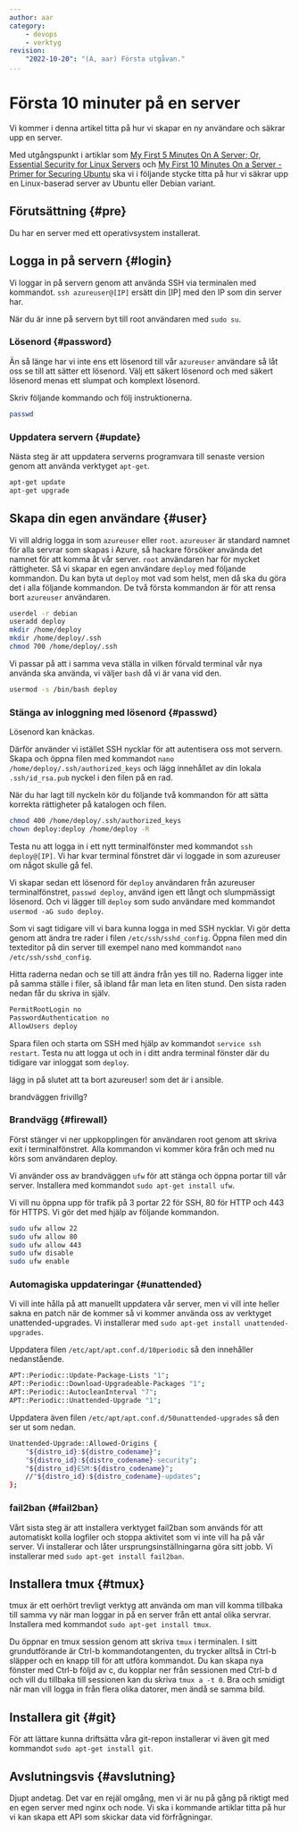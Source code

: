 ```yaml
---
author: aar
category:
    - devops
    - verktyg
revision:
    "2022-10-20": "(A, aar) Första utgåvan."
...
```

Första 10 minuter på en server
==================================

Vi kommer i denna artikel titta på hur vi skapar en ny användare och säkrar upp en server.

<!--more-->

Med utgångspunkt i artiklar som [My First 5 Minutes On A Server; Or, Essential Security for Linux Servers](https://plusbryan.com/my-first-5-minutes-on-a-server-or-essential-security-for-linux-servers) och [My First 10 Minutes On a Server - Primer for Securing Ubuntu](https://www.codelitt.com/blog/my-first-10-minutes-on-a-server-primer-for-securing-ubuntu/) ska vi i följande stycke titta på hur vi säkrar upp en Linux-baserad server av Ubuntu eller Debian variant.



Förutsättning {#pre}
--------------------------------------

Du har en server med ett operativsystem installerat.



Logga in på servern {#login}
-------------------------------

Vi loggar in på servern genom att använda SSH via terminalen med kommandot. `ssh azureuser@[IP]` ersätt din [IP] med den IP som din server har.

När du är inne på servern byt till root användaren med `sudo su`.



### Lösenord {#password}

Än så länge har vi inte ens ett lösenord till vår `azureuser` användare så låt oss se till att sätter ett lösenord. Välj ett säkert lösenord och med säkert lösenord menas ett slumpat och komplext lösenord.

Skriv följande kommando och följ instruktionerna.

```bash
passwd
```



### Uppdatera servern {#update}

Nästa steg är att uppdatera serverns programvara till senaste version genom att använda verktyget `apt-get`.

```bash
apt-get update
apt-get upgrade
```



Skapa din egen användare {#user}
-------------------------------------

Vi vill aldrig logga in som `azureuser` eller `root`. `azureuser` är standard namnet för alla servrar som skapas i Azure, så hackare försöker använda det namnet för att komma åt vår server. `root` användaren har för mycket rättigheter. Så vi skapar en egen användare `deploy` med följande kommandon. Du kan byta ut `deploy` mot vad som helst, men då ska du göra det i alla följande kommandon. De två första kommandon är för att rensa bort `azureuser` användaren.

```bash
userdel -r debian
useradd deploy
mkdir /home/deploy
mkdir /home/deploy/.ssh
chmod 700 /home/deploy/.ssh
```

Vi passar på att i samma veva ställa in vilken förvald terminal vår nya använda ska använda, vi väljer `bash` då vi är vana vid den.

```bash
usermod -s /bin/bash deploy
```



### Stänga av inloggning med lösenord {#passwd}

Lösenord kan knäckas.

Därför använder vi istället SSH nycklar för att autentisera oss mot servern. Skapa och öppna filen med kommandot `nano /home/deploy/.ssh/authorized_keys` och lägg innehållet av din lokala `.ssh/id_rsa.pub` nyckel i den filen på en rad.

När du har lagt till nyckeln kör du följande två kommandon för att sätta korrekta rättigheter på katalogen och filen.

```bash
chmod 400 /home/deploy/.ssh/authorized_keys
chown deploy:deploy /home/deploy -R
```

Testa nu att logga in i ett nytt terminalfönster med kommandot `ssh deploy@[IP]`. Vi har kvar terminal fönstret där vi loggade in som azureuser om något skulle gå fel.

Vi skapar sedan ett lösenord för `deploy` användaren från azureuser terminalfönstret, `passwd deploy`, använd igen ett långt och slumpmässigt lösenord. Och vi lägger till `deploy` som sudo användare med kommandot `usermod -aG sudo deploy`.

Som vi sagt tidigare vill vi bara kunna logga in med SSH nycklar. Vi gör detta genom att ändra tre rader i filen `/etc/ssh/sshd_config`. Öppna filen med din texteditor på din server till exempel nano med kommandot `nano /etc/ssh/sshd_config`.

Hitta raderna nedan och se till att ändra från yes till no. Raderna ligger inte på samma ställe i filer, så ibland får man leta en liten stund. Den sista raden nedan får du skriva in själv.

```bash
PermitRootLogin no
PasswordAuthentication no
AllowUsers deploy
```

Spara filen och starta om SSH med hjälp av kommandot `service ssh restart`. Testa nu att logga ut och in i ditt andra terminal fönster där du tidigare var inloggat som `deploy`.



lägg in på slutet att ta bort azureuser! som det är i ansible.


brandväggen frivillg? 




### Brandvägg {#firewall}

Först stänger vi ner uppkopplingen för användaren root genom att skriva exit i terminalfönstret. Alla kommandon vi kommer köra från och med nu körs som användaren deploy.

Vi använder oss av brandväggen `ufw` för att stänga och öppna portar till vår server. Installera med kommandot `sudo apt-get install ufw`.

Vi vill nu öppna upp för trafik på 3 portar 22 för SSH, 80 för HTTP och 443 för HTTPS. Vi gör det med hjälp av följande kommandon.

```bash
sudo ufw allow 22
sudo ufw allow 80
sudo ufw allow 443
sudo ufw disable
sudo ufw enable
```



### Automagiska uppdateringar {#unattended}

Vi vill inte hålla på att manuellt uppdatera vår server, men vi vill inte heller sakna en patch när de kommer så vi kommer använda oss av verktyget unattended-upgrades. Vi installerar med `sudo apt-get install unattended-upgrades`.

Uppdatera filen `/etc/apt/apt.conf.d/10periodic` så den innehåller nedanstående.

```bash
APT::Periodic::Update-Package-Lists "1";
APT::Periodic::Download-Upgradeable-Packages "1";
APT::Periodic::AutocleanInterval "7";
APT::Periodic::Unattended-Upgrade "1";
```

Uppdatera även filen `/etc/apt/apt.conf.d/50unattended-upgrades` så den ser ut som nedan.

```bash
Unattended-Upgrade::Allowed-Origins {
    "${distro_id}:${distro_codename}";
    "${distro_id}:${distro_codename}-security";
    "${distro_id}ESM:${distro_codename}";
    //"${distro_id}:${distro_codename}-updates";
};
```



### fail2ban {#fail2ban}

Vårt sista steg är att installera verktyget fail2ban som används för att automatiskt kolla logfiler och stoppa aktivitet som vi inte vill ha på vår server. Vi installerar och låter ursprungsinställningarna göra sitt jobb. Vi installerar med `sudo apt-get install fail2ban`.



Installera tmux {#tmux}
--------------------------------------

tmux är ett oerhört trevligt verktyg att använda om man vill komma tillbaka till samma vy när man loggar in på en server från ett antal olika servrar. Installera med kommandot `sudo apt-get install tmux`.

Du öppnar en tmux session genom att skriva `tmux` i terminalen. I sitt grundutförande är Ctrl-b kommandotangenten, du trycker alltså in Ctrl-b släpper och en knapp till för att utföra kommandot. Du kan skapa nya fönster med Ctrl-b följd av c, du kopplar ner från sessionen med Ctrl-b d och vill du tillbaka till sessionen kan du skriva `tmux a -t 0`. Bra och smidigt när man vill logga in från flera olika datorer, men ändå se samma bild.



Installera git {#git}
--------------------------------------

För att lättare kunna driftsätta våra git-repon installerar vi även git med kommandot `sudo apt-get install git`.



Avslutningsvis {#avslutning}
--------------------------------------

Djupt andetag. Det var en rejäl omgång, men vi är nu på gång på riktigt med en egen server med nginx och node. Vi ska i kommande artiklar titta på hur vi kan skapa ett API som skickar data vid förfrågningar.
